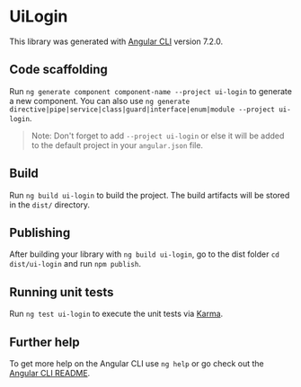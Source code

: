 # UiLogin

This library was generated with [Angular CLI](https://github.com/angular/angular-cli) version 7.2.0.

## Code scaffolding

Run `ng generate component component-name --project ui-login` to generate a new component. You can also use `ng generate directive|pipe|service|class|guard|interface|enum|module --project ui-login`.
> Note: Don't forget to add `--project ui-login` or else it will be added to the default project in your `angular.json` file. 

## Build

Run `ng build ui-login` to build the project. The build artifacts will be stored in the `dist/` directory.

## Publishing

After building your library with `ng build ui-login`, go to the dist folder `cd dist/ui-login` and run `npm publish`.

## Running unit tests

Run `ng test ui-login` to execute the unit tests via [Karma](https://karma-runner.github.io).

## Further help

To get more help on the Angular CLI use `ng help` or go check out the [Angular CLI README](https://github.com/angular/angular-cli/blob/master/README.md).
